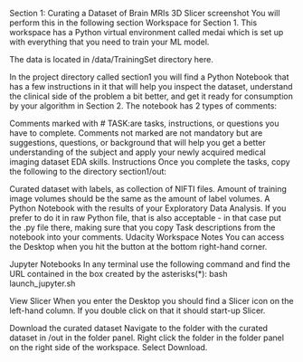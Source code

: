 
Section 1: Curating a Dataset of Brain MRIs
3D Slicer screenshot
You will perform this in the following section Workspace for Section 1. This workspace has a Python virtual environment called medai which is set up with everything that you need to train your ML model.

The data is located in /data/TrainingSet directory here.

In the project directory called section1 you will find a Python Notebook that has a few instructions in it that will help you inspect the dataset, understand the clinical side of the problem a bit better, and get it ready for consumption by your algorithm in Section 2. The notebook has 2 types of comments:

Comments marked with # TASK:are tasks, instructions, or questions you have to complete.
Comments not marked are not mandatory but are suggestions, questions, or background that will help you get a better understanding of the subject and apply your newly acquired medical imaging dataset EDA skills.
Instructions
Once you complete the tasks, copy the following to the directory section1/out:

Curated dataset with labels, as collection of NIFTI files. Amount of training image volumes should be the same as the amount of label volumes.
A Python Notebook with the results of your Exploratory Data Analysis. If you prefer to do it in raw Python file, that is also acceptable - in that case put the .py file there, making sure that you copy Task descriptions from the notebook into your comments.
Udacity Workspace Notes
You can access the Desktop when you hit the button at the bottom right-hand corner.

Jupyter Notebooks
In any terminal use the following command and find the URL contained in the box created by the asterisks(*):
bash launch_jupyter.sh

View Slicer
When you enter the Desktop you should find a Slicer icon on the left-hand column. If you double click on that it should start-up Slicer.

Download the curated dataset
Navigate to the folder with the curated dataset in /out in the folder panel.
Right click the folder in the folder panel on the right side of the workspace.
Select Download.
